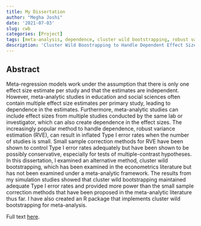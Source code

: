 ```yaml
---
title: My Dissertation
author: "Megha Joshi"
date: '2021-07-03'
slug: cwb
categories: [Project]
tags: [meta-analysis, dependence, cluster wild bootstrapping, robust variance estimation]
description: 'Cluster Wild Boostrapping to Handle Dependent Effect Sizes in Meta-Analysis'
---
```


## Abstract

Meta-regression models work under the assumption that there is only one effect size estimate per study and that the estimates are independent. However, meta-analytic studies in education and social sciences often contain multiple effect size estimates per primary study, leading to dependence in the estimates. Furthermore, meta-analytic studies can include effect sizes from multiple studies conducted by the same lab or investigator, which can also create dependence in the effect sizes. The increasingly popular method to handle dependence, robust variance estimation (RVE), can result in inflated Type I error rates when the number of studies is small. Small sample correction methods for RVE have been shown to control Type I error rates adequately but have been shown to be possibly conservative, especially for tests of multiple-contrast hypotheses. In this dissertation, I examined an alternative method, cluster wild bootstrapping, which has been examined in the econometrics literature but has not been examined under a meta-analytic framework. The results from my simulation studies showed that cluster wild bootstrapping maintained adequate Type I error rates and provided more power than the small sample correction methods that have been proposed in the meta-analytic literature thus far. I have also created an R package that implements cluster wild bootstrapping for meta-analysis.

Full text [here](Cluster_Wild_Bootrstrapping.pdf).
